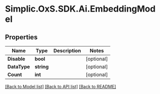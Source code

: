 # Simplic.OxS.SDK.Ai.EmbeddingModel

## Properties

Name | Type | Description | Notes
------------ | ------------- | ------------- | -------------
**Disable** | **bool** |  | [optional] 
**DataType** | **string** |  | [optional] 
**Count** | **int** |  | [optional] 

[[Back to Model list]](../README.md#documentation-for-models) [[Back to API list]](../README.md#documentation-for-api-endpoints) [[Back to README]](../README.md)

